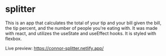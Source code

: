 # splitter
This is an app that calculates the total of your tip and your bill given the bill, the tip percent, and the number of people you're eating with. It was made with react, and utilizes the useState and useEffect hooks. It is styled with flexbox. 

Live preview: https://connor-splitter.netlify.app/